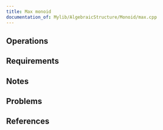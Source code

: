 ```yaml
---
title: Max monoid
documentation_of: Mylib/AlgebraicStructure/Monoid/max.cpp
---
```


## Operations

## Requirements

## Notes

## Problems

## References
